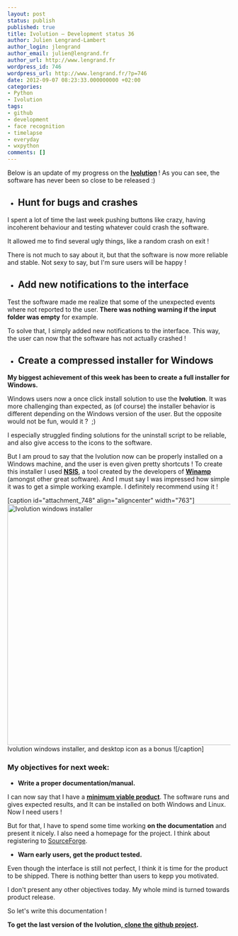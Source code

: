 ```yaml
---
layout: post
status: publish
published: true
title: Ivolution – Development status 36
author: Julien Lengrand-Lambert
author_login: jlengrand
author_email: julien@lengrand.fr
author_url: http://www.lengrand.fr
wordpress_id: 746
wordpress_url: http://www.lengrand.fr/?p=746
date: 2012-09-07 08:23:33.000000000 +02:00
categories:
- Python
- Ivolution
tags:
- github
- development
- face recognition
- timelapse
- everyday
- wxpython
comments: []
---
```

Below is an update of my progress on the <strong><a title="ivolution" href="https://github.com/jlengrand/FaceMovie" target="_blank">Ivolution</a> </strong>! As you can see, the software has never been so close to be released :)
<ul>
	<li>
<h2>Hunt for bugs and crashes</h2>
</li>
</ul>
I spent a lot of time the last week pushing buttons like crazy, having incoherent behaviour and testing whatever could crash the software.

It allowed me to find several ugly things, like a random crash on exit !

There is not much to say about it, but that the software is now more reliable and stable. Not sexy to say, but I'm sure users will be happy !
<ul>
	<li>
<h2>Add new notifications to the interface</h2>
</li>
</ul>
Test the software made me realize that some of the unexpected events where not reported to the user.<strong> There was nothing warning if the input folder was empty</strong> for example.

To solve that, I simply added new notifications to the interface. This way, the user can now that the software has not actually crashed !
<div></div>
<div></div>
<ul>
	<li>
<h2>Create a compressed installer for Windows</h2>
</li>
</ul>
<strong>My biggest achievement of this week has been to create a full installer for Windows. </strong>

Windows users now a once click install solution to use the <strong>Ivolution</strong>. It was more challenging than expected, as (of course) the installer behavior is different depending on the Windows version of the user. But the opposite would not be fun, would it ?  ;)

I especially struggled finding solutions for the uninstall script to be reliable, and also give access to the icons to the software.

But I am proud to say that the Ivolution now can be properly installed on a Windows machine, and the user is even given pretty shortcuts ! To create this installer I used <strong><a title="NSIS" href="http://www.winamp.com/" target="_blank">NSIS</a></strong>, a tool created by the developers of <strong><a title="winamp" href="http://www.winamp.com/" target="_blank">Winamp</a> </strong>(amongst other great software). And I must say I was impressed how simple it was to get a simple working example. I definitely recommend using it !

[caption id="attachment_748" align="aligncenter" width="763"]<a href="http://www.lengrand.fr/wp-content/uploads/2012/09/00_ivolution_installer.png"><img class="size-full wp-image-748" title="00_ivolution_installer" src="http://www.lengrand.fr/wp-content/uploads/2012/09/00_ivolution_installer.png" alt="Ivolution windows installer" width="763" height="543" /></a> Ivolution windows installer, and desktop icon as a bonus ![/caption]
<h3>My objectives for next week:</h3>
<ul>
	<li><strong>Write a proper documentation/manual.</strong></li>
</ul>
<div>I can now say that I have a <a title="MVP" href="https://en.wikipedia.org/wiki/Minimum_viable_product" target="_blank"><strong>minimum viable product</strong></a>. The software runs and gives expected results, and It can be installed on both Windows and Linux.</div>
Now I need users !

But for that, I have to spend some time working <strong>on the documentation</strong> and present it nicely. I also need a homepage for the project. I think about registering to <a title="sourceforge" href="http://sourceforge.net/" target="_blank">SourceForge</a>.
<ul>
	<li><strong>Warn early users, get the product tested.</strong></li>
</ul>
<div></div>
Even though the interface is still not perfect, I think it is time for the product to be shipped. There is nothing better than users to kepp you motivated.

I don't present any other objectives today. My whole mind is turned towards product release.

So let's write this documentation !

<strong>To get the last version of the Ivolution,<a title="ivolution last" href="https://github.com/jlengrand/FaceMovie/tree/gui_v2" target="_blank"> </a><a title="Ivolution" href="https://github.com/jlengrand/FaceMovie" target="_blank">clone the github project</a>.</strong>
